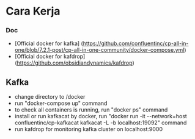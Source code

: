 # Cara Kerja

### Doc
* [Official docker for kafka] (https://github.com/confluentinc/cp-all-in-one/blob/7.2.1-post/cp-all-in-one-community/docker-compose.yml)
* [Official docker for kafdrop] (https://github.com/obsidiandynamics/kafdrop)

## Kafka
* change directory to /docker
* run "docker-compose up" command
* to check all containers is running, run "docker ps" command
* install or run kafkacat by docker, run "docker run -it --network=host confluentinc/cp-kafkacat kafkacat -L -b localhost:19092" command
* run kafdrop for monitoring kafka cluster on localhost:9000